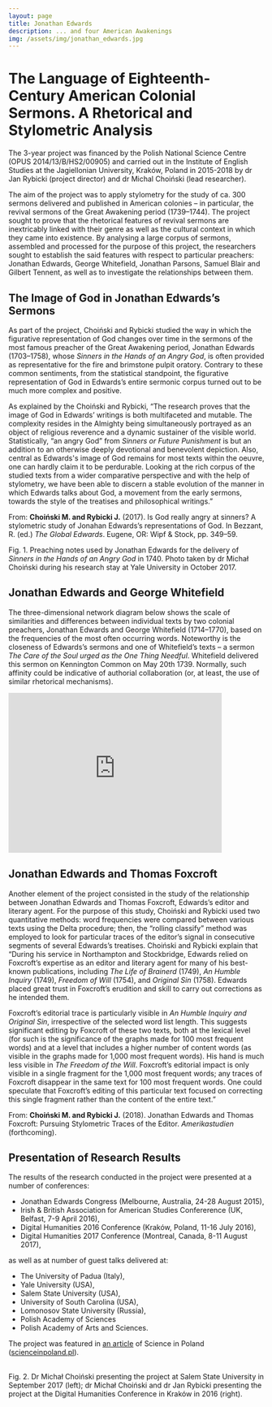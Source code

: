 ```yaml
---
layout: page
title: Jonathan Edwards
description: ... and four American Awakenings
img: /assets/img/jonathan_edwards.jpg
---
```




# The Language of Eighteenth-Century American Colonial Sermons. A Rhetorical and Stylometric Analysis

The 3-year project was financed by the Polish National Science Centre (OPUS 2014/13/B/HS2/00905) and carried out in the Institute of English Studies at the Jagiellonian University, Kraków, Poland in 2015-2018 by dr Jan Rybicki (project director) and dr Michal Choiński (lead researcher).

The aim of the project was to apply stylometry for the study of ca. 300 sermons delivered and published in American colonies – in particular, the revival sermons of the Great Awakening period (1739–1744). The project sought to prove that the rhetorical features of revival sermons are inextricably linked with their genre as well as the cultural context in which they came into existence. By analysing a large corpus of sermons, assembled and processed for the purpose of this project, the researchers sought to establish the said features with respect to particular preachers: Jonathan Edwards, George Whitefield, Jonathan Parsons, Samuel Blair and Gilbert Tennent, as well as to investigate the relationships between them.

## The Image of God in Jonathan Edwards’s Sermons

As part of the project, Choiński and Rybicki studied the way in which the figurative representation of God changes over time in the sermons of the most famous preacher of the Great Awakening period, Jonathan Edwards (1703–1758), whose _Sinners in the Hands of an Angry God_, is often provided as representative for the fire and brimstone pulpit oratory. Contrary to these common sentiments, from the statistical standpoint, the figurative representation of God in Edwards’s entire sermonic corpus turned out to be much more complex and positive. 

As explained by the Choiński and Rybicki, “The research proves that the image of God in Edwards’ writings is both multifaceted and mutable. The complexity resides in the Almighty being simultaneously portrayed as an object of religious reverence and a dynamic sustainer of the visible world. Statistically, “an angry God” from _Sinners or Future Punishment_ is but an addition to an otherwise deeply devotional and benevolent depiction. Also, central as Edwards's image of God remains for most texts within the oeuvre, one can hardly claim it to be perdurable. Looking at the rich corpus of the studied texts from a wider comparative perspective and with the help of stylometry, we have been able to discern a stable evolution of the manner in which Edwards talks about God, a movement from the early sermons, towards the style of the treatises and philosophical writings.”

From: **Choiński M. and Rybicki J.** (2017). Is God really angry at sinners? A stylometric study of Jonahan Edwards’s representations of God. In Bezzant, R. (ed.) _The Global Edwards_. Eugene, OR: Wipf & Stock, pp. 349–59.

<div>
    <img class="col three left" src="{{ site.baseurl }}/assets/img/edwards_manuscript.png" alt="" title="example image"/>
</div>
<div class="col three caption">
    Fig. 1. Preaching notes used by Jonathan Edwards for the delivery of <i>Sinners in the Hands of an Angry God</i> in 1740. Photo taken by dr Michał Choiński during his research stay at Yale University in October 2017.
</div>



## Jonathan Edwards and George Whitefield

The three-dimensional network diagram below shows the scale of similarities and differences between individual texts by two colonial preachers, Jonathan Edwards and George Whitefield (1714–1770), based on the frequencies of the most often occurring words. Noteworthy is the closeness of Edwards’s sermons and one of Whitefield’s texts – a sermon _The Care of the Soul urged as the One Thing Needful_. Whitefield delivered this sermon on Kennington Common on May 20th 1739. Normally, such affinity could be indicative of authorial collaboration (or, at least, the use of similar rhetorical mechanisms).


<iframe width="420" height="315" src="http://www.youtube.com/embed/u-yIsCj5KVg" frameborder="0" allowfullscreen></iframe>



## Jonathan Edwards and Thomas Foxcroft

Another element of the project consisted in the study of the relationship between Jonathan Edwards and Thomas Foxcroft, Edwards’s editor and literary agent. For the purpose of this study, Choiński and Rybicki used two quantitative methods: word frequencies were compared between various texts using the Delta procedure; then, the “rolling classify” method was employed to look for particular traces of the editor’s signal in consecutive segments of several Edwards’s treatises. Choiński and Rybicki explain that “During his service in Northampton and Stockbridge, Edwards relied on Foxcroft’s expertise as an editor and literary agent for many of his best-known publications, including _The Life of Brainerd_ (1749), _An Humble Inquiry_ (1749), _Freedom of Will_ (1754), and _Original Sin_ (1758). Edwards placed great trust in Foxcroft’s erudition and skill to carry out corrections as he intended them. 

Foxcroft’s editorial trace is particularly visible in _An Humble Inquiry and Original Sin_, irrespective of the selected word list length. This suggests significant editing by Foxcroft of these two texts, both at the lexical level (for such is the significance of the graphs made for 100 most frequent words) and at a level that includes a higher number of content words (as visible in the graphs made for 1,000 most frequent words). His hand is much less visible in _The Freedom of the Will_. Foxcroft’s editorial impact is only visible in a single fragment for the 1,000 most frequent words; any traces of Foxcroft disappear in the same text for 100 most frequent words. One could speculate that Foxcroft’s editing of this particular text focused on correcting this single fragment rather than the content of the entire text.”

From: **Choiński M. and Rybicki J.** (2018). Jonathan Edwards and Thomas Foxcroft: Pursuing Stylometric Traces of the Editor. _Amerikastudien_ (forthcoming).

## Presentation of Research Results

The results of the research conducted in the project were presented at a number of conferences:

* Jonathan Edwards Congress (Melbourne, Australia, 24-28 August 2015),
* Irish & British Association for American Studies Confererence (UK, Belfast, 7-9 April 2016),
* Digital Humanities 2016 Conference (Kraków, Poland, 11-16 July 2016),
* Digital Humanities 2017 Conference (Montreal, Canada, 8-11 August 2017),

as well as at number of guest talks delivered at:

* The University of Padua (Italy),
* Yale University (USA),
* Salem State University (USA),
* University of South Carolina (USA),
* Lomonosov State University (Russia),
* Polish Academy of Sciences
* Polish Academy of Arts and Sciences.

The project was featured in [an article](http://scienceinpoland.pap.pl/en/news/news%2C407979%2Cthey-study-literary-style-like-fingerprints.html) of Science in Poland ([scienceinpoland.pl](scienceinpoland.pl)).

<div class="img_row">
    <img class="col one left" src="{{ site.baseurl }}/assets/img/choinski_in_salem.png" alt="" title="example image"/>
    <img class="col two left" src="{{ site.baseurl }}/assets/img/choinski_at_DH2016.jpg" alt="" title="example image"/>
</div>
<div class="col three caption">
    Fig. 2. Dr Michał Choiński presenting the project at Salem State University in September 2017 (left); dr Michał Choiński and dr Jan Rybicki presenting the project at the Digital Humanities Conference in Kraków in 2016 (right).
</div>


